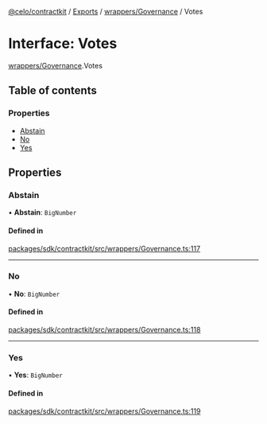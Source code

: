 [@celo/contractkit](../README.md) / [Exports](../modules.md) / [wrappers/Governance](../modules/wrappers_Governance.md) / Votes

# Interface: Votes

[wrappers/Governance](../modules/wrappers_Governance.md).Votes

## Table of contents

### Properties

- [Abstain](wrappers_Governance.Votes.md#abstain)
- [No](wrappers_Governance.Votes.md#no)
- [Yes](wrappers_Governance.Votes.md#yes)

## Properties

### Abstain

• **Abstain**: `BigNumber`

#### Defined in

[packages/sdk/contractkit/src/wrappers/Governance.ts:117](https://github.com/celo-org/developer-tooling/blob/master/packages/sdk/contractkit/src/wrappers/Governance.ts#L117)

___

### No

• **No**: `BigNumber`

#### Defined in

[packages/sdk/contractkit/src/wrappers/Governance.ts:118](https://github.com/celo-org/developer-tooling/blob/master/packages/sdk/contractkit/src/wrappers/Governance.ts#L118)

___

### Yes

• **Yes**: `BigNumber`

#### Defined in

[packages/sdk/contractkit/src/wrappers/Governance.ts:119](https://github.com/celo-org/developer-tooling/blob/master/packages/sdk/contractkit/src/wrappers/Governance.ts#L119)
